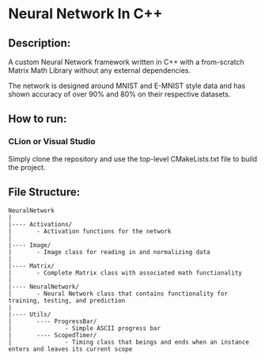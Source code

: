 # Neural Network In C++

## Description:

A custom Neural Network framework written in C++ with a from-scratch Matrix Math Library without any external
dependencies.

The network is designed around MNIST and E-MNIST style data and has shown accuracy of over 90% and 80% on their
respective datasets.

## How to run:

### CLion or Visual Studio

Simply clone the repository and use the top-level CMakeLists.txt file to build the project.


## File Structure:

```
NeuralNetwork
|
|---- Activations/
|       - Activation functions for the network
|
|---- Image/
|       - Image class for reading in and normalizing data
|
|---- Matrix/
|       - Complete Matrix class with associated math functionality
|
|---- NeuralNetwork/ 
|       - Neural Network class that contains functionality for training, testing, and prediction 
|
|---- Utils/
|       ---- ProgressBar/
|               - Simple ASCII progress bar
|       ---- ScopedTimer/
|               - Timing class that beings and ends when an instance enters and leaves its current scope 
```